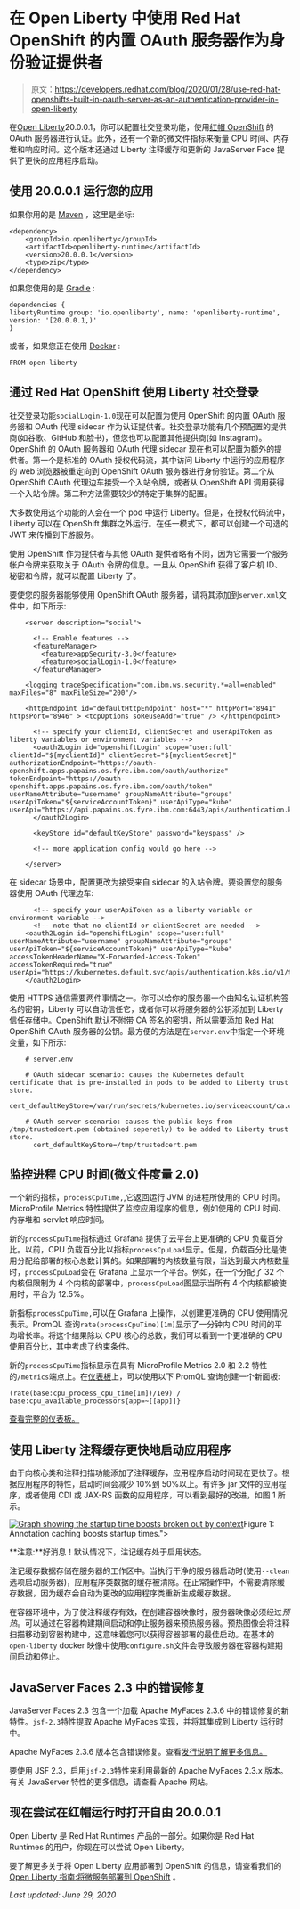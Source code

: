 # 在 Open Liberty 中使用 Red Hat OpenShift 的内置 OAuth 服务器作为身份验证提供者

> 原文：<https://developers.redhat.com/blog/2020/01/28/use-red-hat-openshifts-built-in-oauth-server-as-an-authentication-provider-in-open-liberty>

在[Open Liberty](https://openliberty.io/about/)20.0.0.1，你可以配置社交登录功能，使用[红帽 OpenShift](http://developers.redhat.com/openshift/) 的 OAuth 服务器进行认证。此外，还有一个新的微文件指标来衡量 CPU 时间、内存堆和响应时间。这个版本还通过 Liberty 注释缓存和更新的 JavaServer Face 提供了更快的应用程序启动。

## 使用 20.0.0.1 运行您的应用

如果你用的是 [Maven](https://openliberty.io/guides/maven-intro.html) ，这里是坐标:

```
<dependency>
    <groupId>io.openliberty</groupId>
    <artifactId>openliberty-runtime</artifactId>
    <version>20.0.0.1</version>
    <type>zip</type>
</dependency>
```

如果您使用的是 [Gradle](https://openliberty.io/guides/gradle-intro.html) :

```
dependencies {
libertyRuntime group: 'io.openliberty', name: 'openliberty-runtime', version: '[20.0.0.1,)'
}
```

或者，如果您正在使用 [Docker](https://openliberty.io/guides/containerize.html) :

```
FROM open-liberty
```

## 通过 Red Hat OpenShift 使用 Liberty 社交登录

社交登录功能`socialLogin-1.0`现在可以配置为使用 OpenShift 的内置 OAuth 服务器和 OAuth 代理 sidecar 作为认证提供者。社交登录功能有几个预配置的提供商(如谷歌、GitHub 和脸书)，但您也可以配置其他提供商(如 Instagram)。OpenShift 的 OAuth 服务器和 OAuth 代理 sidecar 现在也可以配置为额外的提供者。第一个是标准的 OAuth 授权代码流，其中访问 Liberty 中运行的应用程序的 web 浏览器被重定向到 OpenShift OAuth 服务器进行身份验证。第二个从 OpenShift OAuth 代理边车接受一个入站令牌，或者从 OpenShift API 调用获得一个入站令牌。第二种方法需要较少的特定于集群的配置。

大多数使用这个功能的人会在一个 pod 中运行 Liberty。但是，在授权代码流中，Liberty 可以在 OpenShift 集群之外运行。在任一模式下，都可以创建一个可选的 JWT 来传播到下游服务。

使用 OpenShift 作为提供者与其他 OAuth 提供者略有不同，因为它需要一个服务帐户令牌来获取关于 OAuth 令牌的信息。一旦从 OpenShift 获得了客户机 ID、秘密和令牌，就可以配置 Liberty 了。

要使您的服务器能够使用 OpenShift OAuth 服务器，请将其添加到`server.xml`文件中，如下所示:

```
    <server description="social">

      <!-- Enable features -->
      <featureManager>
        <feature>appSecurity-3.0</feature>
        <feature>socialLogin-1.0</feature>
      </featureManager>

    <logging traceSpecification="com.ibm.ws.security.*=all=enabled" maxFiles="8" maxFileSize="200"/>

    <httpEndpoint id="defaultHttpEndpoint" host="*" httpPort="8941" httpsPort="8946" > <tcpOptions soReuseAddr="true" /> </httpEndpoint>

      <!-- specify your clientId, clientSecret and userApiToken as liberty variables or environment variables -->
      <oauth2Login id="openshiftLogin" scope="user:full" clientId="${myclientId}" clientSecret="${myclientSecret}" authorizationEndpoint="https://oauth-openshift.apps.papains.os.fyre.ibm.com/oauth/authorize" tokenEndpoint="https://oauth-openshift.apps.papains.os.fyre.ibm.com/oauth/token" userNameAttribute="username" groupNameAttribute="groups" userApiToken="${serviceAccountToken}" userApiType="kube" userApi="https://api.papains.os.fyre.ibm.com:6443/apis/authentication.k8s.io/v1/tokenreviews"> 
      </oauth2Login>

      <keyStore id="defaultKeyStore" password="keyspass" />

      <!-- more application config would go here -->

    </server>
```

在 sidecar 场景中，配置更改为接受来自 sidecar 的入站令牌。要设置您的服务器使用 OAuth 代理边车:

```
      <!-- specify your userApiToken as a liberty variable or environment variable -->
      <!-- note that no clientId or clientSecret are needed --> 
    <oauth2Login id="openshiftLogin" scope="user:full" userNameAttribute="username" groupNameAttribute="groups" userApiToken="${serviceAccountToken}" userApiType="kube" accessTokenHeaderName="X-Forwarded-Access-Token" accessTokenRequired="true" userApi="https://kubernetes.default.svc/apis/authentication.k8s.io/v1/tokenreviews"> 
    </oauth2Login>
```

使用 HTTPS 通信需要两件事情之一。你可以给你的服务器一个由知名认证机构签名的密钥，Liberty 可以自动信任它，或者你可以将服务器的公钥添加到 Liberty 信任存储中。OpenShift 默认不附带 CA 签名的密钥，所以需要添加 Red Hat OpenShift OAuth 服务器的公钥。最方便的方法是在`server.env`中指定一个环境变量，如下所示:

```
    # server.env

    # OAuth sidecar scenario: causes the Kubernetes default certificate that is pre-installed in pods to be added to Liberty trust store.
      cert_defaultKeyStore=/var/run/secrets/kubernetes.io/serviceaccount/ca.crt

    # OAuth server scenario: causes the public keys from /tmp/trustedcert.pem (obtained seperetly) to be added to Liberty trust store.
      cert_defaultKeyStore=/tmp/trustedcert.pem
```

## 监控进程 CPU 时间(微文件度量 2.0)

一个新的指标，`processCpuTime,`,它返回运行 JVM 的进程所使用的 CPU 时间。MicroProfile Metrics 特性提供了监控应用程序的信息，例如使用的 CPU 时间、内存堆和 servlet 响应时间。

新的`processCpuTime`指标通过 Grafana 提供了云平台上更准确的 CPU 负载百分比。以前，CPU 负载百分比以指标`processCpuLoad`显示。但是，负载百分比是使用分配给部署的核心总数计算的。如果部署的内核数量有限，当达到最大内核数量时，`processCpuLoad`会在 Grafana 上显示一个平台。例如，在一个分配了 32 个内核但限制为 4 个内核的部署中，`processCpuLoad`图显示当所有 4 个内核都被使用时，平台为 12.5%。

新指标`processCpuTime,`可以在 Grafana 上操作，以创建更准确的 CPU 使用情况表示。PromQL 查询`rate(processCpuTime)[1m]`显示了一分钟内 CPU 时间的平均增长率。将这个结果除以 CPU 核心的总数，我们可以看到一个更准确的 CPU 使用百分比，其中考虑了约束条件。

新的`processCpuTime`指标显示在具有 MicroProfile Metrics 2.0 和 2.2 特性的`/metrics`端点上。在[仪表板](https://github.com/OpenLiberty/open-liberty-operator/tree/master/deploy/dashboards/metrics)上，可以使用以下 PromQL 查询创建一个新面板:

`(rate(base:cpu_process_cpu_time[1m])/1e9) / base:cpu_available_processors{app=~[[app]]}`

[查看完整的仪表板。](https://github.com/OpenLiberty/open-liberty-operator/tree/master/deploy/dashboards/metrics)

## 使用 Liberty 注释缓存更快地启动应用程序

由于向核心类和注释扫描功能添加了注释缓存，应用程序启动时间现在更快了。根据应用程序的特性，启动时间会减少 10%到 50%以上。有许多 jar 文件的应用程序，或者使用 CDI 或 JAX-RS 函数的应用程序，可以看到最好的改进，如图 1 所示。

[![Graph showing the startup time boosts broken out by context](img/82ea95bf5e09c0d94cc05e38d99703a1.png "20001annocache")](/sites/default/files/blog/2020/01/20001annocache.png)Figure 1: Annotation caching boosts startup times.">

**注意:**好消息！默认情况下，注记缓存处于启用状态。

注记缓存数据存储在服务器的工作区中。当执行干净的服务器启动时(使用`--clean`选项启动服务器)，应用程序类数据的缓存被清除。在正常操作中，不需要清除缓存数据，因为缓存会自动为更改的应用程序类重新生成缓存数据。

在容器环境中，为了使注释缓存有效，在创建容器映像时，服务器映像必须经过*预热*。可以通过在容器构建期间启动和停止服务器来预热服务器。预热图像会将注释扫描移动到容器构建中，这意味着您可以获得容器部署的最佳启动。在基本的`open-liberty` docker 映像中使用`configure.sh`文件会导致服务器在容器构建期间启动和停止。

## JavaServer Faces 2.3 中的错误修复

JavaServer Faces 2.3 包含一个加载 Apache MyFaces 2.3.6 中的错误修复的新特性。`jsf-2.3`特性提取 Apache MyFaces 实现，并将其集成到 Liberty 运行时中。

Apache MyFaces 2.3.6 版本包含错误修复。查看[发行说明了解更多信息。](https://issues.apache.org/jira/secure/ReleaseNote.jspa?projectId=10600&version=12346352)

要使用 JSF 2.3，启用`jsf-2.3`特性来利用最新的 Apache MyFaces 2.3.x 版本。有关 JavaServer 特性的更多信息，请查看 Apache 网站。

## 现在尝试在红帽运行时打开自由 20.0.0.1

Open Liberty 是 Red Hat Runtimes 产品的一部分。如果你是 Red Hat Runtimes 的用户，你现在可以尝试 Open Liberty。

要了解更多关于将 Open Liberty 应用部署到 OpenShift 的信息，请查看我们的 [Open Liberty 指南:将微服务部署到 OpenShift](https://openliberty.io/guides/cloud-openshift.html) 。

*Last updated: June 29, 2020*